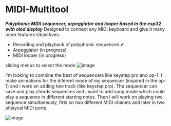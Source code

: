 # MIDI-Multitool
***Polyphonic MIDI sequencer, arpeggiator and looper based in the esp32 with oled display***
Designed to connect any MIDI keyboard and give it many more features
Objectives:
  - Recording and playback of polyphonic sequences ✔
  - Arpeggiator (in progress)
  - MIDI looper (in progress)

sliding menus to select the mode
![image](https://github.com/user-attachments/assets/df779f71-00f6-4f63-8d6d-ec849f8ba01f)

I'm looking to combine the best of sequencers like keystep pro and op-1. I make animations for the diferent mode of my sequencer (inspired in the op-1) and i work on adding two track (like keystep pro). The sequencer can save and play chords sequences and i want to add song mode which could play a sequence in different starting notes. Then i will work on playing two sequence simultaneusly, firts on two different MIDI chanels and later in two phisycal MIDI ports.

![image](https://github.com/user-attachments/assets/3e74f5cf-f39e-40b9-8cee-384ce6755b43)
